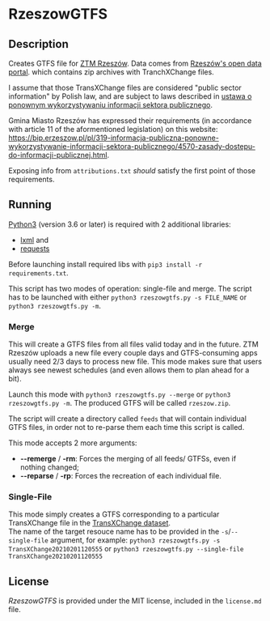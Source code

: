 # RzeszowGTFS

## Description
Creates GTFS file for [ZTM Rzeszów](https://ztm.rzeszow.pl/).
Data comes from [Rzeszów's open data portal](https://otwartedane.erzeszow.pl/dataset/rozklad-jazdy-transxchange).
which contains zip archives with TranchXChange files.

I assume that those TransXChange files are considered "public sector information" by Polish law,
and are subject to laws described in [ustawa o ponownym wykorzystywaniu informacji sektora publicznego](https://isap.sejm.gov.pl/isap.nsf/DocDetails.xsp?id=WDU20160000352).

Gmina Miasto Rzeszów has expressed their requirements (in accordance with article 11 of the aformentioned legislation) on this website:
<https://bip.erzeszow.pl/pl/319-informacja-publiczna-ponowne-wykorzystywanie-informacji-sektora-publicznego/4570-zasady-dostepu-do-informacji-publicznej.html>.

Exposing info from `attributions.txt` _should_ satisfy the first point of those requirements.

## Running

[Python3](https://www.python.org) (version 3.6 or later) is required with 2 additional libraries:
- [lxml](https://pypi.org/project/lxml/) and
- [requests](https://pypi.org/project/requests/)

Before launching install required libs with `pip3 install -r requirements.txt`.

This script has two modes of operation: single-file and merge.
The script has to be launched with either `python3 rzeszowgtfs.py -s FILE_NAME` or `python3 rzeszowgtfs.py -m`.

### Merge
This will create a GTFS files from all files valid today and in the future.
ZTM Rzeszów uploads a new file every couple days and GTFS-consuming apps usually need 2/3 days to process new file.
This mode makes sure that users always see newest schedules (and even allows them to plan ahead for a bit).

Launch this mode with `python3 rzeszowgtfs.py --merge` or `python3 rzeszowgtfs.py -m`.
The produced GTFS will be called `rzeszow.zip`.

The script will create a directory called `feeds` that will contain individual GTFS files,
in order not to re-parse them each time this script is called.


This mode accepts 2 more arguments:
- **--remerge** / **-rm**: Forces the merging of all feeds/ GTFSs, even if nothing changed;
- **--reparse** / **-rp**: Forces the recreation of each individual file.

### Single-File
This mode simply creates a GTFS corresponding to a particular TransXChange file in the [TransXChange dataset](https://otwartedane.erzeszow.pl/dataset/rozklad-jazdy-transxchange).  
The name of the target resouce name has to be provided in the `-s`/`--single-file` argument, for example:
`python3 rzeszowgtfs.py -s TransXChange20210201120555` or `python3 rzeszowgtfs.py --single-file TransXChange20210201120555`

## License

*RzeszowGTFS* is provided under the MIT license, included in the `license.md` file.

